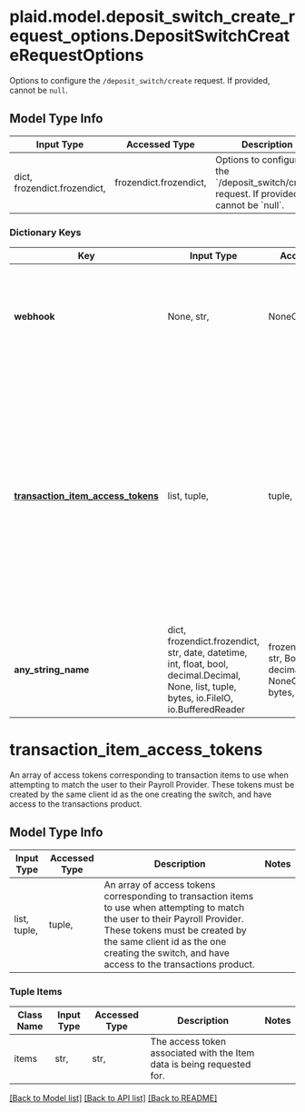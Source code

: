 # plaid.model.deposit_switch_create_request_options.DepositSwitchCreateRequestOptions

Options to configure the `/deposit_switch/create` request. If provided, cannot be `null`.

## Model Type Info
Input Type | Accessed Type | Description | Notes
------------ | ------------- | ------------- | -------------
dict, frozendict.frozendict,  | frozendict.frozendict,  | Options to configure the &#x60;/deposit_switch/create&#x60; request. If provided, cannot be &#x60;null&#x60;. | 

### Dictionary Keys
Key | Input Type | Accessed Type | Description | Notes
------------ | ------------- | ------------- | ------------- | -------------
**webhook** | None, str,  | NoneClass, str,  | The URL registered to receive webhooks when the status of a deposit switch request has changed.  | [optional] 
**[transaction_item_access_tokens](#transaction_item_access_tokens)** | list, tuple,  | tuple,  | An array of access tokens corresponding to transaction items to use when attempting to match the user to their Payroll Provider. These tokens must be created by the same client id as the one creating the switch, and have access to the transactions product. | [optional] 
**any_string_name** | dict, frozendict.frozendict, str, date, datetime, int, float, bool, decimal.Decimal, None, list, tuple, bytes, io.FileIO, io.BufferedReader | frozendict.frozendict, str, BoolClass, decimal.Decimal, NoneClass, tuple, bytes, FileIO | any string name can be used but the value must be the correct type | [optional]

# transaction_item_access_tokens

An array of access tokens corresponding to transaction items to use when attempting to match the user to their Payroll Provider. These tokens must be created by the same client id as the one creating the switch, and have access to the transactions product.

## Model Type Info
Input Type | Accessed Type | Description | Notes
------------ | ------------- | ------------- | -------------
list, tuple,  | tuple,  | An array of access tokens corresponding to transaction items to use when attempting to match the user to their Payroll Provider. These tokens must be created by the same client id as the one creating the switch, and have access to the transactions product. | 

### Tuple Items
Class Name | Input Type | Accessed Type | Description | Notes
------------- | ------------- | ------------- | ------------- | -------------
items | str,  | str,  | The access token associated with the Item data is being requested for. | 

[[Back to Model list]](../../README.md#documentation-for-models) [[Back to API list]](../../README.md#documentation-for-api-endpoints) [[Back to README]](../../README.md)

